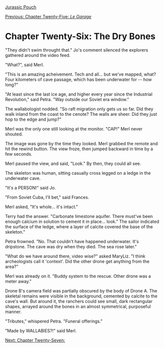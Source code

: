 [Jurassic Pouch](README.md)

[Previous: Chapter Twenty-Five: *Le Garage*](ch25.md) 

# Chapter Twenty-Six: The Dry Bones

"They didn't swim throught that." Jo's comment silenced the explorers gathered around the video feed.

"What?", said Merl.

"This is an amazing acheivement. Tech and all... but we've mapped, what? Four kilometers of cave passage, which has been underwater for -- how long?"

"At least since the last ice age, and higher every year since the Industrial Revolution," said Petra. "Way outside our Soviet era window."

The wallabologist nodded. "So raft migration only gets us so far. Did they walk inland from the coast to the cenote? The walls are sheer. Did they just hop to the edge and jump?"

Merl was the only one still looking at the monitor. "CAP!" Merl never shouted.

The image was gone by the time they looked. Merl grabbed the remote and hit the rewind button. The view froze, then jumped backward in time by a few seconds.

Merl paused the view, and said, "Look." By then, they could all see.

The skeleton was human, sitting casually cross legged on a ledge in the underwater cave. 

"It's a PERSON!" said Jo.

"From Soviet Cuba, I'll bet," said Frances.

Merl asked, "It's whole... it's intact."

Terry had the answer. "Carbonate limestone aquifer. There must've been enough calcium in solution to cement it in place... look." The sailor indicated the surface of the ledge, where a layer of calcite covered the base of the skeleton."

Petra frowned. "No. That couldn't have happened underwater. It's dripstone. The cave was dry when they died. The sea rose later."

"What do we have around there, video wise?" asked MaryLiz. "I think archeologists call it 'context'. Did the other drone get anything from the area?"

Merl was already on it. "Buddy system to the rescue. Other drone was a meter away."

Drone B's camera field was partially obscured by the body of Drone A. The skeletal remains were visible in the background, cemented by calcite to the cave's wall. But around it, the ranchers could see small, dark rectangular shapes, arrayed around the bones in an almost symmetrical, purposeful manner.

"Tributes," whispered Petra. "Funeral offerings."

"Made by WALLABIES?!" said Merl.

[Next: Chapter Twenty-Seven: ](ch27.md) 

